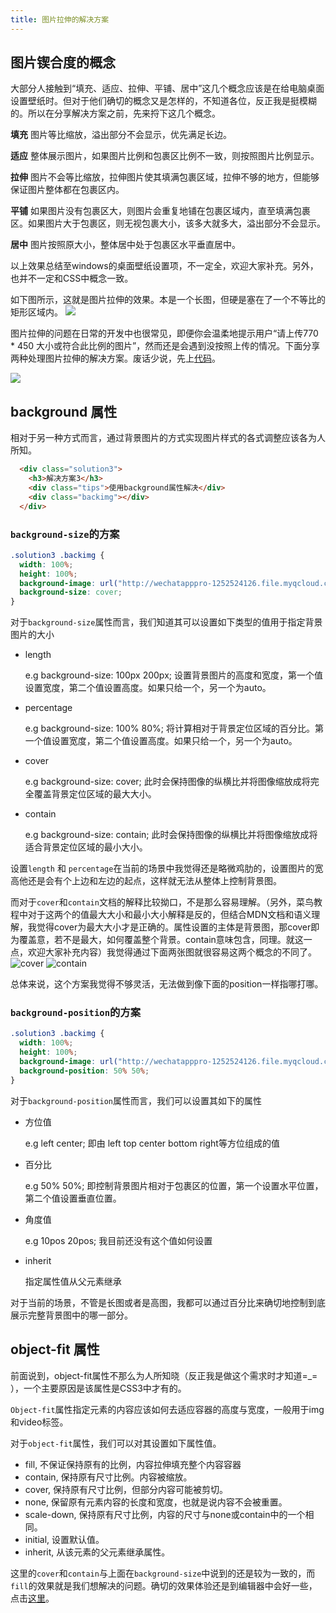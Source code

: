 ```yaml
---
title: 图片拉伸的解决方案
---
```

## 图片锲合度的概念
大部分人接触到“填充、适应、拉伸、平铺、居中”这几个概念应该是在给电脑桌面设置壁纸时。但对于他们确切的概念又是怎样的，不知道各位，反正我是挺模糊的。所以在分享解决方案之前，先来捋下这几个概念。

**填充** 
图片等比缩放，溢出部分不会显示，优先满足长边。

**适应**
整体展示图片，如果图片比例和包裹区比例不一致，则按照图片比例显示。

**拉伸**
图片不会等比缩放，拉伸图片使其填满包裹区域，拉伸不够的地方，但能够保证图片整体都在包裹区内。

**平铺**
如果图片没有包裹区大，则图片会重复地铺在包裹区域内，直至填满包裹区。如果图片大于包裹区，则无视包裹大小，该多大就多大，溢出部分不会显示。

**居中**
图片按照原大小，整体居中处于包裹区水平垂直居中。

以上效果总结至windows的桌面壁纸设置项，不一定全，欢迎大家补充。另外，也并不一定和CSS中概念一致。

如下图所示，这就是图片拉伸的效果。本是一个长图，但硬是塞在了一个不等比的矩形区域内。
![](https://p1-juejin.byteimg.com/tos-cn-i-k3u1fbpfcp/d960861d93344882beb4409adfd59f8b~tplv-k3u1fbpfcp-zoom-1.image)


图片拉伸的问题在日常的开发中也很常见，即便你会温柔地提示用户“请上传770 * 450 大小或符合此比例的图片”，然而还是会遇到没按照上传的情况。下面分享两种处理图片拉伸的解决方案。废话少说，先上[代码](https://codepen.io/Samliu/pen/ZEWLxGj)。

![](https://p9-juejin.byteimg.com/tos-cn-i-k3u1fbpfcp/301d13f019d544b4ad79551af41b095a~tplv-k3u1fbpfcp-zoom-1.image)


## background 属性
相对于另一种方式而言，通过背景图片的方式实现图片样式的各式调整应该各为人所知。
```html
  <div class="solution3">
    <h3>解决方案3</h3>
    <div class="tips">使用background属性解决</div>
    <div class="backimg"></div>
  </div>
```
### `background-size`的方案
```css
.solution3 .backimg {
  width: 100%;
  height: 100%;
  background-image: url("http://wechatapppro-1252524126.file.myqcloud.com/apppcHqlTPT3482/image/ke27xpa00vfhev5xuxgl.png");
  background-size: cover;
}
```
对于`background-size`属性而言，我们知道其可以设置如下类型的值用于指定背景图片的大小
- length 

	e.g background-size: 100px 200px; 设置背景图片的高度和宽度，第一个值设置宽度，第二个值设置高度。如果只给一个，另一个为auto。
- percentage
	
    e.g background-size: 100% 80%; 将计算相对于背景定位区域的百分比。第一个值设置宽度，第二个值设置高度。如果只给一个，另一个为auto。
- cover
	
    e.g background-size: cover; 此时会保持图像的纵横比并将图像缩放成将完全覆盖背景定位区域的最大大小。
- contain

	e.g background-size: contain; 此时会保持图像的纵横比并将图像缩放成将适合背景定位区域的最小大小。
    
设置`length` 和 `percentage`在当前的场景中我觉得还是略微鸡肋的，设置图片的宽高他还是会有个上边和左边的起点，这样就无法从整体上控制背景图。

而对于`cover`和`contain`文档的解释比较拗口，不是那么容易理解。（另外，菜鸟教程中对于这两个的值最大大小和最小大小解释是反的，但结合MDN文档和语义理解，我觉得cover为最大大小才是正确的。属性设置的主体是背景图，那cover即为覆盖意，若不是最大，如何覆盖整个背景。contain意味包含，同理。就这一点，欢迎大家补充内容）我觉得通过下面两张图就很容易这两个概念的不同了。
![cover](https://p9-juejin.byteimg.com/tos-cn-i-k3u1fbpfcp/9e19616613044ff68ce22c71cd9ca26f~tplv-k3u1fbpfcp-zoom-1.image)
![contain](https://p3-juejin.byteimg.com/tos-cn-i-k3u1fbpfcp/dccbc1106b7b47d69dbba5d13e5668ae~tplv-k3u1fbpfcp-zoom-1.image)

总体来说，这个方案我觉得不够灵活，无法做到像下面的position一样指哪打哪。

### `background-position`的方案
```css
.solution3 .backimg {
  width: 100%;
  height: 100%;
  background-image: url("http://wechatapppro-1252524126.file.myqcloud.com/apppcHqlTPT3482/image/ke27xpa00vfhev5xuxgl.png");
  background-position: 50% 50%;
}
```
对于`background-position`属性而言，我们可以设置其如下的属性
- 方位值
	
  e.g left center; 即由 left top center bottom right等方位组成的值
  
- 百分比

  e.g 50% 50%; 即控制背景图片相对于包裹区的位置，第一个设置水平位置，第二个值设置垂直位置。
  
- 角度值

  e.g 10pos 20pos; 我目前还没有这个值如何设置
  
- inherit

  指定属性值从父元素继承

对于当前的场景，不管是长图或者是高图，我都可以通过百分比来确切地控制到底展示完整背景图中的哪一部分。

## object-fit 属性
前面说到，object-fit属性不那么为人所知晓（反正我是做这个需求时才知道=_= ），一个主要原因是该属性是CSS3中才有的。

`Object-fit`属性指定元素的内容应该如何去适应容器的高度与宽度，一般用于img和video标签。

对于`object-fit`属性，我们可以对其设置如下属性值。
- fill, 不保证保持原有的比例，内容拉伸填充整个内容容器
- contain, 保持原有尺寸比例。内容被缩放。
- cover, 保持原有尺寸比例，但部分内容可能被剪切。
- none, 保留原有元素内容的长度和宽度，也就是说内容不会被重置。
- scale-down, 保持原有尺寸比例，内容的尺寸与none或contain中的一个相同。
- initial, 设置默认值。
- inherit, 从该元素的父元素继承属性。

这里的`cover`和`contain`与上面在`background-size`中说到的还是较为一致的，而`fill`的效果就是我们想解决的问题。确切的效果体验还是到编辑器中会好一些，点击[这里](https://codepen.io/Samliu/pen/ZEWLxGj)。

